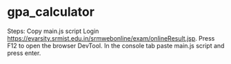 # gpa_calculator

Steps:
Copy main.js script
Login https://evarsity.srmist.edu.in/srmwebonline/exam/onlineResult.jsp.
Press F12 to open the browser DevTool.
In the console tab paste main.js script and press enter.
